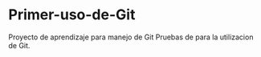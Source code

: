 # Primer-uso-de-Git
Proyecto de aprendizaje para manejo de Git
Pruebas de para la utilizacion de Git.
